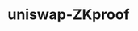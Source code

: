 # uniswap-ZKproof

<?php
    $servidor = "localhost";
    $usuario = "root";
    $senha = "";
    $dbname = "events";

    $conn = mysqli_connect($servidor, $usuario, $senha, $dbname);

    $idEvents = filter_input(INPUT_GET, 'idEvents', FILTER_SANITIZE_NUMBER_INT);
    if(!empty($idEvents)){
      $idEvents= "DELETE FROM events WHERE idEvents ='$idEvents'";
      $idEvents = mysqli_query($conn, $idEvents);
      if(mysqli_affected_rows($conn)){
        echo "success";;
      }else{
        echo "Could not save to database";
      }
    }else{	
      echo "Could not save to database";
    };
